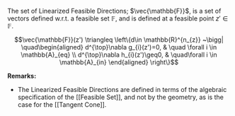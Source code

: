 The set of Linearized Feasible Directions; $\vec{\mathbb{F}}$, is a set of vectors defined w.r.t. a feasible set $\mathbb{F}$, and is defined at a feasible point $z'\in \mathbb{F}$.

$$\vec{\mathbb{F}}(z') \triangleq \left\{d\in \mathbb{R}^{n_{z}} ~\bigg| \quad\begin{aligned} d^{\top}\nabla g_{i}(z')=0, & \quad \forall i \in \mathbb{A}_{eq} \\ d^{\top}\nabla h_{i}(z')\geq0, & \quad\forall i \in \mathbb{A}_{in} \end{aligned} \right\}$$

**Remarks:**
- The Linearized Feasible Directions are defined in terms of the algebraic specification of the [[Feasible Set]], and not by the geometry, as is the case for the [[Tangent Cone]].